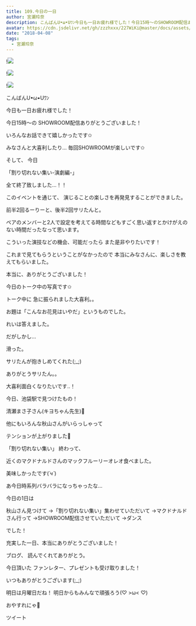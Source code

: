 ```yaml
---
title: 109.今日の一日
author: 宮瀬玲奈
description: こんばんU•ω•Uﾜﾝ今日も一日お疲れ様でした！今日15時～のSHOWROOM配信ありがとうございました！いろんなお話できて嬉しかったです✩みなさんと大喜利したり...毎回...
avatar: https://cdn.jsdelivr.net/gh/zzzhxxx/227WiKi@master/docs/assets/photo/avatar/reina.jpg
date: "2018-04-08"
tags:
  - 宮瀬玲奈
---
```


!![](https://cdn.jsdelivr.net/gh/zzzhxxx/227WiKi-image@master/blog-image/reina-2018-04-08_1.jpg)

!![](https://cdn.jsdelivr.net/gh/zzzhxxx/227WiKi-image@master/blog-image/reina-2018-04-08_2.jpg)

!![](https://cdn.jsdelivr.net/gh/zzzhxxx/227WiKi-image@master/blog-image/reina-2018-04-08_3.jpg)




こんばんU•ω•Uﾜﾝ






今日も一日お疲れ様でした！







今日15時～の
SHOWROOM配信ありがとうございました！

いろんなお話できて嬉しかったです✩

みなさんと大喜利したり...
毎回SHOWROOMが楽しいです✩








そして、
今日

「割り切れない集い-演劇編-」

全て終了致しました…！！


このイベントを通じて、
演じることの楽しさを再発見することができました。


前半2回るーりーと、後半2回サリたんと。

ペアのメンバーと2人で設定を考えてる時間などもすごく思い返すとかけがえのない時間だったなって思います。


こういった演技などの機会、可能だったら
また是非やりたいです！


これまで見てもらうということがなかったので
本当にみなさんに、楽しさを教えてもらいました。



本当に、ありがとうございました！








今日のトーク中の写真です✩



















トーク中に
急に振られました大喜利。。


お題は「こんなお花見はいやだ」というものでした。




れいは答えました。




だがしかし...










滑った。





サリたんが抱きしめてくれた(;_;)

ありがとうサリたん。。



大喜利面白くなりたいです..！

















今日、池袋駅で見つけたもの！













清瀬まさ子さん(キヨちゃん先生)💓




他にもいろんな秋山さんがいらっしゃって

テンションが上がりました💓













「割り切れない集い」
終わって、

近くのマクドナルドさんのマックフルーリーオレオ食べました。


美味しかったです(*´ч`*)












あ今日時系列バラバラになっちゃったな...



今日の1日は


秋山さん見つけて
→「割り切れない集い」集わせていただいて
→マクドナルドさん行って
→SHOWROOM配信させていただいて
→ダンス


でした！







充実した一日、本当にありがとうございました！









ブログ、
読んでくれてありがとう。



今日頂いた
ファンレター、プレゼントも受け取りました！

いつもありがとうございます(;_;)





明日は月曜日だね！
明日からもみんなで頑張ろう(♡ >ω< ♡)





おやすれにゃ💓


ツイート



